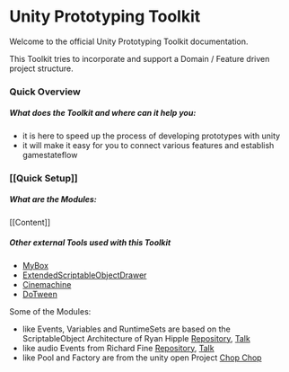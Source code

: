 # Unity Prototyping Toolkit

Welcome to the official Unity Prototyping Toolkit documentation.

This Toolkit tries to incorporate and support a Domain / Feature driven project structure.

### Quick Overview

##### What does the Toolkit and where can it help you:
 -  it is here to speed up the process of developing prototypes with unity
 -  it will make it easy for you to connect various features and establish gamestateflow

### [[Quick Setup]]

##### What are the Modules:

[[Content]]

##### Other external Tools used with this Toolkit

-  [MyBox](https://github.com/Deadcows/MyBox)
-  [ExtendedScriptableObjectDrawer](https://gist.github.com/tomkail/ba4136e6aa990f4dc94e0d39ec6a058c)
-  [Cinemachine](https://docs.unity3d.com/Packages/com.unity.cinemachine@2.3/manual/index.html)
-  [DoTween](http://dotween.demigiant.com/getstarted.php)

Some of the Modules:

-  like Events, Variables and RuntimeSets are based on the ScriptableObject Architecture of Ryan Hipple [Repository](https://github.com/roboryantron/Unite2017), [Talk](https://www.youtube.com/watch?v=raQ3iHhE_Kk)
-  like audio Events from Richard Fine [Repository](https://github.com/richard-fine/scriptable-object-demo), [Talk](https://www.youtube.com/watch?v=6vmRwLYWNRo)
-  like Pool and Factory are from the unity open Project [Chop Chop](https://github.com/UnityTechnologies/open-project-1)